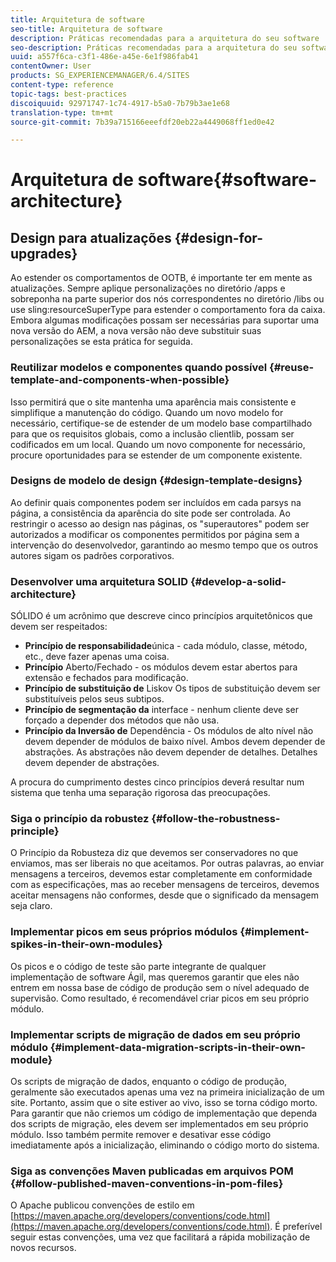 ```yaml
---
title: Arquitetura de software
seo-title: Arquitetura de software
description: Práticas recomendadas para a arquitetura do seu software
seo-description: Práticas recomendadas para a arquitetura do seu software
uuid: a557f6ca-c3f1-486e-a45e-6e1f986fab41
contentOwner: User
products: SG_EXPERIENCEMANAGER/6.4/SITES
content-type: reference
topic-tags: best-practices
discoiquuid: 92971747-1c74-4917-b5a0-7b79b3ae1e68
translation-type: tm+mt
source-git-commit: 7b39a715166eeefdf20eb22a4449068ff1ed0e42

---
```



# Arquitetura de software{#software-architecture}

## Design para atualizações {#design-for-upgrades}

Ao estender os comportamentos de OOTB, é importante ter em mente as atualizações. Sempre aplique personalizações no diretório /apps e sobreponha na parte superior dos nós correspondentes no diretório /libs ou use sling:resourceSuperType para estender o comportamento fora da caixa. Embora algumas modificações possam ser necessárias para suportar uma nova versão do AEM, a nova versão não deve substituir suas personalizações se esta prática for seguida.

### Reutilizar modelos e componentes quando possível {#reuse-template-and-components-when-possible}

Isso permitirá que o site mantenha uma aparência mais consistente e simplifique a manutenção do código. Quando um novo modelo for necessário, certifique-se de estender de um modelo base compartilhado para que os requisitos globais, como a inclusão clientlib, possam ser codificados em um local. Quando um novo componente for necessário, procure oportunidades para se estender de um componente existente.

### Designs de modelo de design {#design-template-designs}

Ao definir quais componentes podem ser incluídos em cada parsys na página, a consistência da aparência do site pode ser controlada. Ao restringir o acesso ao design nas páginas, os &quot;superautores&quot; podem ser autorizados a modificar os componentes permitidos por página sem a intervenção do desenvolvedor, garantindo ao mesmo tempo que os outros autores sigam os padrões corporativos.

### Desenvolver uma arquitetura SOLID {#develop-a-solid-architecture}

SÓLIDO é um acrônimo que descreve cinco princípios arquitetônicos que devem ser respeitados:

* **Princípio de responsabilidade**&#x200B;única - cada módulo, classe, método, etc., deve fazer apenas uma coisa.
* **Princípio** Aberto/Fechado - os módulos devem estar abertos para extensão e fechados para modificação.
* **Princípio de substituição de** Liskov Os tipos de substituição devem ser substituíveis pelos seus subtipos.
* **Princípio de segmentação da** interface - nenhum cliente deve ser forçado a depender dos métodos que não usa.
* **Princípio da Inversão de** Dependência - Os módulos de alto nível não devem depender de módulos de baixo nível. Ambos devem depender de abstrações. As abstrações não devem depender de detalhes. Detalhes devem depender de abstrações.

A procura do cumprimento destes cinco princípios deverá resultar num sistema que tenha uma separação rigorosa das preocupações.

### Siga o princípio da robustez {#follow-the-robustness-principle}

O Princípio da Robusteza diz que devemos ser conservadores no que enviamos, mas ser liberais no que aceitamos. Por outras palavras, ao enviar mensagens a terceiros, devemos estar completamente em conformidade com as especificações, mas ao receber mensagens de terceiros, devemos aceitar mensagens não conformes, desde que o significado da mensagem seja claro.

### Implementar picos em seus próprios módulos {#implement-spikes-in-their-own-modules}

Os picos e o código de teste são parte integrante de qualquer implementação de software Ágil, mas queremos garantir que eles não entrem em nossa base de código de produção sem o nível adequado de supervisão. Como resultado, é recomendável criar picos em seu próprio módulo.

### Implementar scripts de migração de dados em seu próprio módulo {#implement-data-migration-scripts-in-their-own-module}

Os scripts de migração de dados, enquanto o código de produção, geralmente são executados apenas uma vez na primeira inicialização de um site. Portanto, assim que o site estiver ao vivo, isso se torna código morto. Para garantir que não criemos um código de implementação que dependa dos scripts de migração, eles devem ser implementados em seu próprio módulo. Isso também permite remover e desativar esse código imediatamente após a inicialização, eliminando o código morto do sistema.

### Siga as convenções Maven publicadas em arquivos POM {#follow-published-maven-conventions-in-pom-files}

O Apache publicou convenções de estilo em [https://maven.apache.org/developers/conventions/code.html](https://maven.apache.org/developers/conventions/code.html). É preferível seguir estas convenções, uma vez que facilitará a rápida mobilização de novos recursos.
